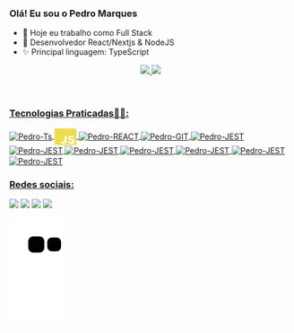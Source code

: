### Olá! Eu sou o Pedro Marques

- 🔭 Hoje eu trabalho como Full Stack
- 🌱 Desenvolvedor React/Nextjs & NodeJS
- ✨ Principal linguagem: TypeScript

<div align="center">
  <a href="https://github.com/pedromarques-dev">
  <img height="180em" src="https://github-readme-stats.vercel.app/api?username=pedromarques-dev&show_icons=true&theme=tokyonight&include_all_commits=true"/>
  <img height="180em" src="https://github-readme-stats.vercel.app/api/top-langs/?username=pedromarques-dev&layout=compact&langs_count=7&theme=tokyonight"/>
</div>
<br>
  
<div style="display: inline_block"><br>
  <h3>Tecnologias Praticadas👨‍💻:</h3>
  <img align="center" alt="Pedro-Ts" height="30" width="40" src="https://cdn.jsdelivr.net/gh/devicons/devicon/icons/typescript/typescript-original.svg" />
  <img align="center" alt="Pedro-Js" height="30" width="40" src="https://raw.githubusercontent.com/devicons/devicon/master/icons/javascript/javascript-plain.svg">
   <img align="center" alt="Pedro-REACT" height="30" width="40"
 src="https://cdn.jsdelivr.net/gh/devicons/devicon/icons/react/react-original.svg" />
  <img align="center" alt="Pedro-GIT" height="30" width="40"
 src="https://cdn.jsdelivr.net/gh/devicons/devicon/icons/git/git-original.svg" />
  <img align="center" alt="Pedro-JEST" height="30" width="40"
 src="https://cdn.jsdelivr.net/gh/devicons/devicon/icons/jest/jest-plain.svg" />
   <img align="center" alt="Pedro-JEST" height="30" width="40"
 src="https://cdn.jsdelivr.net/gh/devicons/devicon/icons/nextjs/nextjs-original.svg" />
   <img align="center" alt="Pedro-JEST" height="30" width="40"
 src="https://cdn.jsdelivr.net/gh/devicons/devicon/icons/prisma/prisma-original.svg" />
  <img align="center" alt="Pedro-JEST" height="30" width="40"
 src="https://cdn.jsdelivr.net/gh/devicons/devicon/icons/nestjs/nestjs-original.svg" />
  <img align="center" alt="Pedro-JEST" height="30" width="40"
 src="https://cdn.jsdelivr.net/gh/devicons/devicon/icons/nodejs/nodejs-original.svg" />
 <img align="center" alt="Pedro-JEST" height="30" width="40"
 src="https://cdn.jsdelivr.net/gh/devicons/devicon/icons/docker/docker-original.svg" />
 <img align="center" alt="Pedro-JEST" height="30" width="40"
 src="https://cdn.jsdelivr.net/gh/devicons/devicon/icons/java/java-original.svg" />
 

</div>
  
<div> 
  <h3>Redes sociais:</h3>
  <a href="https://instagram.com/p_marques7" target="_blank"><img src="https://img.shields.io/badge/-Instagram-%23E4405F?style=for-the-badge&logo=instagram&logoColor=white" target="_blank"></a>
 	<a href="https://www.twitch.tv/pmseven7" target="_blank"><img src="https://img.shields.io/badge/Twitch-9146FF?style=for-the-badge&logo=twitch&logoColor=white" target="_blank"></a>
  <a href = "mailto:phmarkessz7@gmail.com"><img src="https://img.shields.io/badge/-Gmail-%23333?style=for-the-badge&logo=gmail&logoColor=white" target="_blank"></a>
  <a href="https://www.linkedin.com/in/pedromarques-dev" target="_blank"><img src="https://img.shields.io/badge/-LinkedIn-%230077B5?style=for-the-badge&logo=linkedin&logoColor=white" target="_blank"></a> 
</div>
  
  
![Snake animation](https://github.com/pedromarques-dev/pedromarques-dev/blob/output/github-contribution-grid-snake.svg)

